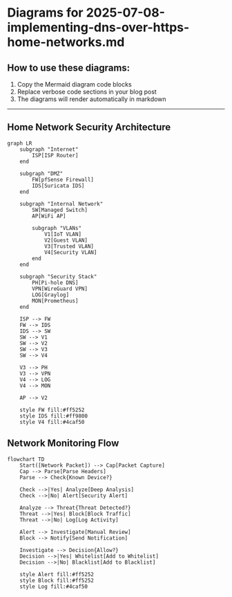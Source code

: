 # Diagrams for 2025-07-08-implementing-dns-over-https-home-networks.md

## How to use these diagrams:

1. Copy the Mermaid diagram code blocks
2. Replace verbose code sections in your blog post
3. The diagrams will render automatically in markdown

---


## Home Network Security Architecture

```mermaid
graph LR
    subgraph "Internet"
        ISP[ISP Router]
    end
    
    subgraph "DMZ"
        FW[pfSense Firewall]
        IDS[Suricata IDS]
    end
    
    subgraph "Internal Network"
        SW[Managed Switch]
        AP[WiFi AP]
        
        subgraph "VLANs"
            V1[IoT VLAN]
            V2[Guest VLAN]
            V3[Trusted VLAN]
            V4[Security VLAN]
        end
    end
    
    subgraph "Security Stack"
        PH[Pi-hole DNS]
        VPN[WireGuard VPN]
        LOG[Graylog]
        MON[Prometheus]
    end
    
    ISP --> FW
    FW --> IDS
    IDS --> SW
    SW --> V1
    SW --> V2
    SW --> V3
    SW --> V4
    
    V3 --> PH
    V3 --> VPN
    V4 --> LOG
    V4 --> MON
    
    AP --> V2
    
    style FW fill:#ff5252
    style IDS fill:#ff9800
    style V4 fill:#4caf50
```

## Network Monitoring Flow

```mermaid
flowchart TD
    Start([Network Packet]) --> Cap[Packet Capture]
    Cap --> Parse[Parse Headers]
    Parse --> Check{Known Device?}
    
    Check -->|Yes| Analyze[Deep Analysis]
    Check -->|No| Alert[Security Alert]
    
    Analyze --> Threat{Threat Detected?}
    Threat -->|Yes| Block[Block Traffic]
    Threat -->|No| Log[Log Activity]
    
    Alert --> Investigate[Manual Review]
    Block --> Notify[Send Notification]
    
    Investigate --> Decision{Allow?}
    Decision -->|Yes| Whitelist[Add to Whitelist]
    Decision -->|No| Blacklist[Add to Blacklist]
    
    style Alert fill:#ff5252
    style Block fill:#ff5252
    style Log fill:#4caf50
```
